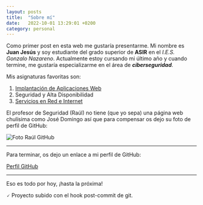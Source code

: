 ```yaml
---
layout: posts
title:  "Sobre mí"
date:   2022-10-01 13:29:01 +0200
category: personal
---
```

Como primer post en esta web me gustaría presentarme.
Mi nombre es **Juan Jesús** y soy estudiante del grado superior de **ASIR** en el *I.E.S. Gonzalo Nazareno*. Actualmente estoy cursando mi último año y cuando termine, me gustaría especializarme en el área de ***ciberseguridad***.

Mis asignaturas favoritas son:
1. [Implantación de Aplicaciones Web](https://fp.josedomingo.org/iaw2223/)
2. Seguridad y Alta Disponibilidad
3. [Servicios en Red e Internet](https://fp.josedomingo.org/sri2223/)


El profesor de Seguridad (Raúl) no tiene (que yo sepa) una página web chulísima como José Domingo así que para compensar os dejo su foto de perfil de GitHub:

![Foto Raúl GitHub](/media/Foto-Raul.jpg)

----------------

Para terminar, os dejo un enlace a mi perfil de GitHub:

[Perfil GitHub](https://github.com/GitHubeMail1ASIR/)

----------------

Eso es todo por hoy, ¡hasta la próxima!

🗸 Proyecto subido con el hook post-commit de git.